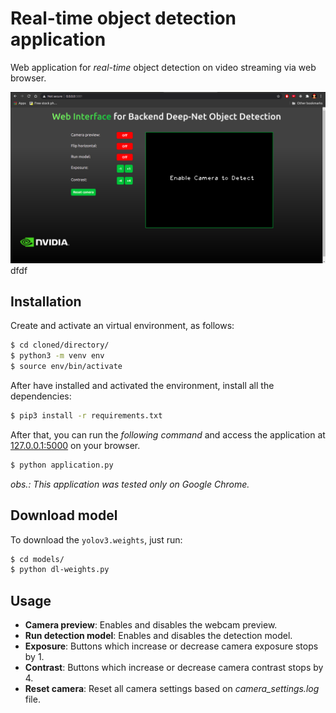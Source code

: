 # Real-time object detection application

Web application for _real-time_ object detection on video streaming via web browser.

![layout](demoImages/interfaceDemo.png)dfdf

## Installation

Create and activate an virtual environment, as follows:

```bash
$ cd cloned/directory/
$ python3 -m venv env
$ source env/bin/activate
```

After have installed and activated the environment, install all the dependencies:

```bash
$ pip3 install -r requirements.txt
```

After that, you can run the _following command_ and access the application at [127.0.0.1:5000](http://127.0.0.1:5000/) on your browser.

```bash
$ python application.py
```

*obs.: This application was tested only on *Google Chrome*.*

## Download model

To download the `yolov3.weights`, just run:

```bash
$ cd models/
$ python dl-weights.py
```

## Usage

- **Camera preview**: Enables and disables the webcam preview.
- **Run detection model**: Enables and disables the detection model.
- **Exposure**: Buttons which increase or decrease camera exposure stops by 1.
- **Contrast**: Buttons which increase or decrease camera contrast stops by 4.
- **Reset camera**: Reset all camera settings based on _camera_settings.log_ file.
